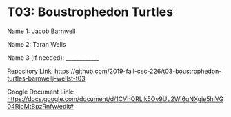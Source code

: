 # T03: Boustrophedon Turtles

Name 1: Jacob Barnwell

Name 2: Taran Wells

Name 3 (if needed): ____________

Repository Link: https://github.com/2019-fall-csc-226/t03-boustrophedon-turtles-barnwellj-wellst-t03

Google Document Link: https://docs.google.com/document/d/1CVhQRLik5Ov9Uu2Wi6qNXgie5hiVG04RjoMtBpzRnfw/edit#
